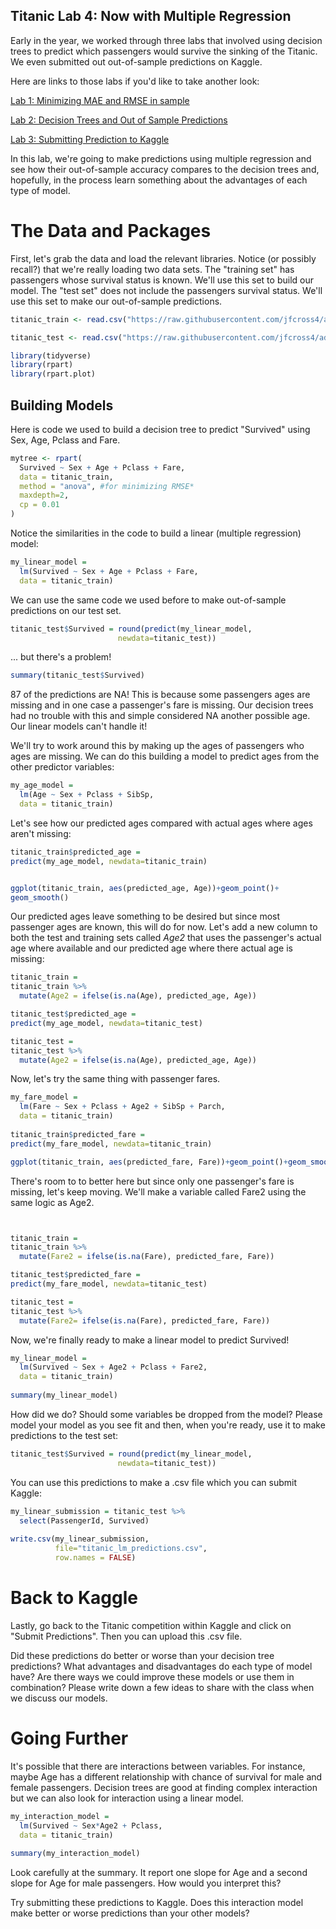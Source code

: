 Titanic Lab 4: Now with Multiple Regression
----------------------------------

Early in the year, we worked through three labs that involved using decision trees to predict which passengers would survive the sinking of the Titanic.  We even submitted out out-of-sample predictions on Kaggle.

Here are links to those labs if you'd like to take another look:

[Lab 1: Minimizing MAE and RMSE in sample](https://github.com/jfcross4/advanced_stats/blob/master/titanic_day_one.md)

[Lab 2: Decision Trees and Out of Sample Predictions](https://github.com/jfcross4/advanced_stats/blob/master/titanic_day_two.md)

[Lab 3: Submitting Prediction to Kaggle](https://github.com/jfcross4/advanced_stats/blob/master/titanic_day_three_kaggle.md)

In this lab, we're going to make predictions using multiple regression and see how their out-of-sample accuracy compares to the decision trees and, hopefully, in the process learn something about the advantages of each type of model.

# The Data and Packages

First, let's grab the data and load the relevant libraries.  Notice (or possibly recall?) that we're really loading two data sets.  The "training set" has passengers whose survival status is known.  We'll use this set to build our model.  The "test set" does not include the passengers survival status.  We'll use this set to make our out-of-sample predictions.

```r
titanic_train <- read.csv("https://raw.githubusercontent.com/jfcross4/advanced_stats/master/titanic_train.csv")

titanic_test <- read.csv("https://raw.githubusercontent.com/jfcross4/advanced_stats/master/titanic_test.csv")

library(tidyverse)
library(rpart)
library(rpart.plot)
```

## Building Models

Here is code we used to build a decision tree to predict "Survived" using Sex, Age, Pclass and Fare.

```r
mytree <- rpart(
  Survived ~ Sex + Age + Pclass + Fare, 
  data = titanic_train, 
  method = "anova", #for minimizing RMSE*
  maxdepth=2,
  cp = 0.01
)
```

Notice the similarities in the code to build a linear (multiple regression) model:

```r
my_linear_model =
  lm(Survived ~ Sex + Age + Pclass + Fare, 
  data = titanic_train)

```

We can use the same code we used before to make out-of-sample predictions on our test set.

```r
titanic_test$Survived = round(predict(my_linear_model, 
                        newdata=titanic_test))
```

... but there's a problem!

```r
summary(titanic_test$Survived)
```

87 of the predictions are NA!  This is because some passengers ages are missing and in one case a passenger's fare is missing.  Our decision trees had no trouble with this and simple considered NA another possible age.  Our linear models can't handle it!

We'll try to work around this by making up the ages of passengers who ages are missing.  We can do this building a model to predict ages from the other predictor variables:

```r
my_age_model =
  lm(Age ~ Sex + Pclass + SibSp, 
  data = titanic_train)
```

Let's see how our predicted ages compared with actual ages where ages aren't missing:

```r
titanic_train$predicted_age = 
predict(my_age_model, newdata=titanic_train)


ggplot(titanic_train, aes(predicted_age, Age))+geom_point()+
geom_smooth()
```

Our predicted ages leave something to be desired but since most passenger ages are known, this will do for now.  Let's add a new column to both the test and training sets called *Age2* that uses the passenger's actual age where available and our predicted age where there actual age is missing:

```r
titanic_train = 
titanic_train %>%
  mutate(Age2 = ifelse(is.na(Age), predicted_age, Age))

titanic_test$predicted_age = 
predict(my_age_model, newdata=titanic_test)

titanic_test = 
titanic_test %>%
  mutate(Age2 = ifelse(is.na(Age), predicted_age, Age))
```

Now, let's try the same thing with passenger fares.

```r
my_fare_model =
  lm(Fare ~ Sex + Pclass + Age2 + SibSp + Parch, 
  data = titanic_train)
  
titanic_train$predicted_fare = 
predict(my_fare_model, newdata=titanic_train)

ggplot(titanic_train, aes(predicted_fare, Fare))+geom_point()+geom_smooth()

```

There's room to to better here but since only one passenger's fare is missing, let's keep moving.  We'll make a variable called Fare2 using the same logic as Age2.

```r


titanic_train = 
titanic_train %>%
  mutate(Fare2 = ifelse(is.na(Fare), predicted_fare, Fare))

titanic_test$predicted_fare = 
predict(my_fare_model, newdata=titanic_test)

titanic_test = 
titanic_test %>%
  mutate(Fare2= ifelse(is.na(Fare), predicted_fare, Fare))
```

Now, we're finally ready to make a linear model to predict Survived!

```r
my_linear_model =
  lm(Survived ~ Sex + Age2 + Pclass + Fare2, 
  data = titanic_train)
  
summary(my_linear_model)
```

How did we do?  Should some variables be dropped from the model?  Please model your model as you see fit and then, when you're ready, use it to make predictions to the test set:

```r
titanic_test$Survived = round(predict(my_linear_model, 
                        newdata=titanic_test))

```

You can use this predictions to make a .csv file which you can submit Kaggle:

```r
my_linear_submission = titanic_test %>% 
  select(PassengerId, Survived)
  
write.csv(my_linear_submission, 
          file="titanic_lm_predictions.csv",
          row.names = FALSE)
```

# Back to Kaggle

Lastly, go back to the Titanic competition within Kaggle and click on "Submit Predictions". Then you can upload this .csv file.

Did these predictions do better or worse than your decision tree predictions?  What advantages and disadvantages do each type of model have?  Are there ways we could improve these models or use them in combination?  Please write down a few ideas to share with the class when we discuss our models.

# Going Further

It's possible that there are interactions between variables.  For instance, maybe Age has a different relationship with chance of survival for male and female passengers.  Decision trees are good at finding complex interaction but we can also look for interaction using a linear model.

```r
my_interaction_model =
  lm(Survived ~ Sex*Age2 + Pclass, 
  data = titanic_train)
  
summary(my_interaction_model)
```

Look carefully at the summary.  It report one slope for Age and a second slope for Age for male passengers.  How would you interpret this?

Try submitting these predictions to Kaggle.  Does this interaction model make better or worse predictions than your other models?
